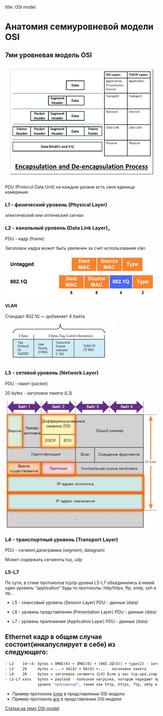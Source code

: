 title: OSI model

# Анатомия семиуровневой модели OSI

## 7ми уровневая модель OSI
![osi](img/osi.jpg)

PDU (Protocol Data Unit)
на каждом уровне есть своя единица измерения 

### L1 - физический уровень (Physical Layer)
электический или оптический сигнал

### L2 - канальный уровень (Data Link Layer)_
PDU - кадр (frame)

Заголовок кадра может быть увеличен за счет использования vlan

![frame-header](img/frame-header.jpg)

#### VLAN
Стандарт 802.1Q — добавляет 4 байта

![frame-header+dot1.q](img/802.1q.jpg)

### L3 - сетевой уровень (Network Layer)
PDU - пакет (packet)

20 bytes - заголовок пакета (L3)

![ip-header](img/ip-header.jpg)

### L4 - транспортный уровень (Transport Layer)
PDU - сегмент,датаграмма (segment, datagram)

Может содержать сегменты tcp, udp 

### L5-L7
По сути, в стеке протоколов tcp/ip уровни L5-L7 объединились в некий один уровень "application"
будь то протоколы: http/https, ftp, smtp, ssh и пр...

- L5 - сеансовый уровень     (Session Layer)
  PDU - данные (data)  

- L6 - уровень представления (Presentation Layer)
  PDU - данные (data)  

- L7 - уровень приложения    (Application Layer)
  PDU - данные (data)  


## Ethernet кадр в общем случае состоит(инкапуслирует в себе) из следующего:
```bash
- L2    14+(4) bytes = DMAC(6) + SMAC(6) + (802.1Q(4)) + type(2) - заголовок кадра   
- L3    20     bytes = ...+ SA(4) + DA(4) +... - заголовок пакета 
- L4    20     bytes = заголовок сегмента (L4) Если у нас tcp,upd,icmp
- L5-L7 xxxx   bytes = payload - полезная нагрузка, которую передают протоколы 
               уровня "приложений", такие как http, https, ftp, smtp и пр..
```

- Пример протокола [icmp](https://icebale.readthedocs.io/en/latest/networks/protocols/ICMP/) в представлении OSI модели
- Пример протокола [arp](https://icebale.readthedocs.io/en/latest/networks/protocols/ARP/) в представлении OSI модели

[Статья на тему OSI-model](https://selectel.ru/blog/osi-for-beginners/)